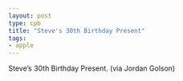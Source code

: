 ```yaml
---
layout: post
type: cpb
title: "Steve's 30th Birthday Present"
tags:
- apple
---
```

Steve’s 30th Birthday Present. (via Jordan Golson)
